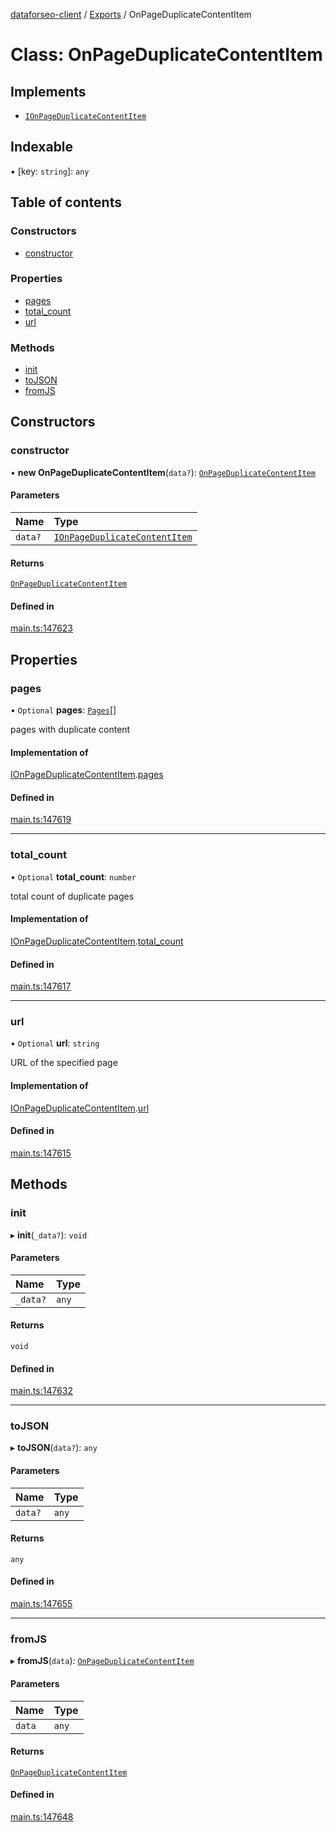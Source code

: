 [dataforseo-client](../README.md) / [Exports](../modules.md) / OnPageDuplicateContentItem

# Class: OnPageDuplicateContentItem

## Implements

- [`IOnPageDuplicateContentItem`](../interfaces/IOnPageDuplicateContentItem.md)

## Indexable

▪ [key: `string`]: `any`

## Table of contents

### Constructors

- [constructor](OnPageDuplicateContentItem.md#constructor)

### Properties

- [pages](OnPageDuplicateContentItem.md#pages)
- [total\_count](OnPageDuplicateContentItem.md#total_count)
- [url](OnPageDuplicateContentItem.md#url)

### Methods

- [init](OnPageDuplicateContentItem.md#init)
- [toJSON](OnPageDuplicateContentItem.md#tojson)
- [fromJS](OnPageDuplicateContentItem.md#fromjs)

## Constructors

### constructor

• **new OnPageDuplicateContentItem**(`data?`): [`OnPageDuplicateContentItem`](OnPageDuplicateContentItem.md)

#### Parameters

| Name | Type |
| :------ | :------ |
| `data?` | [`IOnPageDuplicateContentItem`](../interfaces/IOnPageDuplicateContentItem.md) |

#### Returns

[`OnPageDuplicateContentItem`](OnPageDuplicateContentItem.md)

#### Defined in

[main.ts:147623](https://github.com/dataforseo/TypeScriptClient/blob/7ca1aa4/main.ts#L147623)

## Properties

### pages

• `Optional` **pages**: [`Pages`](Pages.md)[]

pages with duplicate content

#### Implementation of

[IOnPageDuplicateContentItem](../interfaces/IOnPageDuplicateContentItem.md).[pages](../interfaces/IOnPageDuplicateContentItem.md#pages)

#### Defined in

[main.ts:147619](https://github.com/dataforseo/TypeScriptClient/blob/7ca1aa4/main.ts#L147619)

___

### total\_count

• `Optional` **total\_count**: `number`

total count of duplicate pages

#### Implementation of

[IOnPageDuplicateContentItem](../interfaces/IOnPageDuplicateContentItem.md).[total_count](../interfaces/IOnPageDuplicateContentItem.md#total_count)

#### Defined in

[main.ts:147617](https://github.com/dataforseo/TypeScriptClient/blob/7ca1aa4/main.ts#L147617)

___

### url

• `Optional` **url**: `string`

URL of the specified page

#### Implementation of

[IOnPageDuplicateContentItem](../interfaces/IOnPageDuplicateContentItem.md).[url](../interfaces/IOnPageDuplicateContentItem.md#url)

#### Defined in

[main.ts:147615](https://github.com/dataforseo/TypeScriptClient/blob/7ca1aa4/main.ts#L147615)

## Methods

### init

▸ **init**(`_data?`): `void`

#### Parameters

| Name | Type |
| :------ | :------ |
| `_data?` | `any` |

#### Returns

`void`

#### Defined in

[main.ts:147632](https://github.com/dataforseo/TypeScriptClient/blob/7ca1aa4/main.ts#L147632)

___

### toJSON

▸ **toJSON**(`data?`): `any`

#### Parameters

| Name | Type |
| :------ | :------ |
| `data?` | `any` |

#### Returns

`any`

#### Defined in

[main.ts:147655](https://github.com/dataforseo/TypeScriptClient/blob/7ca1aa4/main.ts#L147655)

___

### fromJS

▸ **fromJS**(`data`): [`OnPageDuplicateContentItem`](OnPageDuplicateContentItem.md)

#### Parameters

| Name | Type |
| :------ | :------ |
| `data` | `any` |

#### Returns

[`OnPageDuplicateContentItem`](OnPageDuplicateContentItem.md)

#### Defined in

[main.ts:147648](https://github.com/dataforseo/TypeScriptClient/blob/7ca1aa4/main.ts#L147648)
